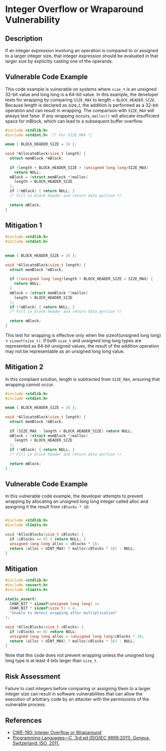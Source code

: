 # Integer Overflow or Wraparound Vulnerability

## Description
If an integer expression involving an operation is compared to or assigned to a larger integer size, that integer expression should be evaluated in that larger size by explicitly casting one of the operands.

## Vulnerable Code Example
This code example is vulnerable on systems where ```size_t``` is an unsigned 32-bit value and long long is a 64-bit value. In this example, the developer tests for wrapping by comparing ```SIZE_MAX``` to length + ```BLOCK_HEADER_SIZE```. Because length is declared as size_t, the addition is performed as a 32-bit operation and can result in wrapping. The comparison with ```SIZE_MAX``` will always test false. If any wrapping occurs, ```malloc()``` will allocate insufficient space for mBlock, which can lead to a subsequent buffer overflow.

```c
#include <stdlib.h>
#include <stdint.h>  /* For SIZE_MAX */
  
enum { BLOCK_HEADER_SIZE = 16 };
 
void *AllocateBlock(size_t length) {
  struct memBlock *mBlock;
 
  if (length + BLOCK_HEADER_SIZE > (unsigned long long)SIZE_MAX)
    return NULL;
  mBlock = (struct memBlock *)malloc(
    length + BLOCK_HEADER_SIZE
  );
  if (!mBlock) { return NULL; }
  /* Fill in block header and return data portion */
 
  return mBlock;
}
```
## Mitigation 1

```c
#include <stdlib.h>
#include <stdint.h>
 
 
enum { BLOCK_HEADER_SIZE = 16 };
  
void *AllocateBlock(size_t length) {
  struct memBlock *mBlock;
 
  if ((unsigned long long)length + BLOCK_HEADER_SIZE > SIZE_MAX) {
    return NULL;
  }
  mBlock = (struct memBlock *)malloc(
    length + BLOCK_HEADER_SIZE
  );
  if (!mBlock) { return NULL; }
  /* Fill in block header and return data portion */
 
  return mBlock;
}
```
This test for wrapping is effective only when the sizeof(unsigned long long) > ```sizeof(size_t)```. If both ```size_t``` and unsigned long long types are represented as 64-bit unsigned values, the result of the addition operation may not be representable as an unsigned long long value.

## Mitigation 2
In this compliant solution, length is subtracted from ```SIZE_MAX```, ensuring that wrapping cannot occur.
```c
#include <stdlib.h>
#include <stdint.h>
  
enum { BLOCK_HEADER_SIZE = 16 };
 
void *AllocateBlock(size_t length) {
  struct memBlock *mBlock;
 
  if (SIZE_MAX - length < BLOCK_HEADER_SIZE) return NULL;
  mBlock = (struct memBlock *)malloc(
    length + BLOCK_HEADER_SIZE
  );
  if (!mBlock) { return NULL; }
  /* Fill in block header and return data portion */
 
  return mBlock;
}
```
## Vulnerable Code Example
In this vulnerable code example, the developer attempts to prevent wrapping by allocating an unsigned long long integer called alloc and assigning it the result from ```cBlocks * 16```:
```c

#include <stdlib.h>
#include <limits.h>
  
void *AllocBlocks(size_t cBlocks) {
  if (cBlocks == 0) { return NULL; }
  unsigned long long alloc = cBlocks * 16;
  return (alloc < UINT_MAX) ? malloc(cBlocks * 16) : NULL;
}
```
## Mitigation 
```c
#include <stdlib.h>
#include <assert.h>
#include <limits.h>
  
static_assert(
  CHAR_BIT * sizeof(unsigned long long) >=
  CHAR_BIT * sizeof(size_t) + 4,
  "Unable to detect wrapping after multiplication"
);
 
void *AllocBlocks(size_t cBlocks) {
  if (cBlocks == 0) return NULL;
  unsigned long long alloc = (unsigned long long)cBlocks * 16;
  return (alloc < UINT_MAX) ? malloc(cBlocks * 16) : NULL;
}
```
Note that this code does not prevent wrapping unless the unsigned long long type is at least 4 bits larger than ```size_t```.


## Risk Assessment
Failure to cast integers before comparing or assigning them to a larger integer size can result in software vulnerabilities that can allow the execution of arbitrary code by an attacker with the permissions of the vulnerable process.

## References
* [CWE-190: Integer Overflow or Wraparound]
* [Programming Languages—C, 3rd ed (ISO/IEC 9899:2011). Geneva, Switzerland: ISO, 2011.]

[CWE-190: Integer Overflow or Wraparound]:https://cwe.mitre.org/data/definitions/190.html
[Programming Languages—C, 3rd ed (ISO/IEC 9899:2011). Geneva, Switzerland: ISO, 2011.]:https://wiki.sei.cmu.edu/confluence/display/c/AA.+Bibliography#AA.Bibliography-ISO-IEC9899-2011



